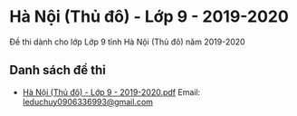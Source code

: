 # Hà Nội (Thủ đô) - Lớp 9 - 2019-2020

Đề thi dành cho lớp Lớp 9 tỉnh Hà Nội (Thủ đô) năm 2019-2020

## Danh sách đề thi

- [Hà Nội (Thủ đô) - Lớp 9 - 2019-2020.pdf](Hà%20Nội%20(Thủ%20đô)%20-%20Lớp%209%20-%202019-2020.pdf)
Email: leduchuy0906336993@gmail.com

